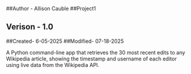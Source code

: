 ##Author -  Allison Cauble
##Project1
## Verison - 1.0
##Created- 6-05-2025
##Modified- 07-18-2025

A Python command-line app that retrieves the 30 most recent edits to any Wikipedia article, showing the timestamp and username of each editor using live data from the Wikipedia API.
